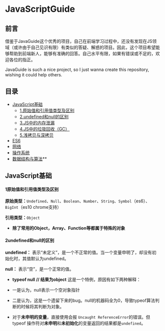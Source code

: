 # JavaScriptGuide
## 前言
借鉴于JavaGuide这个优秀的项目，自己在前端学习过程中，还没有发现在JS领域（或许由于自己见识有限）有类似的答疑、解惑的项目。因此，这个项目希望能够帮助到前端新人，能够有准确的回答。自己水平有限，如果有错误或不足的，欢迎各位的指正。

JavaGuide is such a nice project, so I just wanna create this repository, wishing it could help others.

## 目录

- [JavaScript基础](#javascript基础)
     - [1.原始值和引用值类型及区别](#1原始值和引用值类型及区别)
     - [2.undefined和null的区别](#2undefined和null的区别)
     - [3.JS中的内存泄漏](#3内存泄漏)
     - [4.JS中的垃圾回收（GC）](#4JS中的垃圾回收（GC）)
     - [5.浅拷贝与深拷贝](#5浅拷贝与深拷贝)
- [ES6](#java)
- [网络](#网络)
- [操作系统](#操作系统)
- [数据结构与算法](#数据结构与算法)**


## JavaScript基础

#### 1原始值和引用值类型及区别

**原始类型：**`Undefined`、`Null`、`Boolean`、`Number`、`String`、`Symbol`（es6）、`BigInt`（es10 chrome支持）


**引用类型：**`Object`

- **除了常用的Object，Array、Function等都属于特殊的对象**



#### 2undefined和null的区别

**undefined：**
表示“未定义”，是一个不正常的值。当一个变量申明了，却没有初始化时，其值默认为undefined。

**null：**
表示“空”，是一个正常的值。

- **typeof null  // 结果为object** 这是一个特例，原因有如下两种解释：
 - 一是认为，null表示一个空对象指针
 - 二是认为，这是一个遗留下来的bug。null的机器码全为0，导致typeof算法判断的时候将其判断为对象。

-  对于**未申明的变量**，直接使用会报 `Uncaught ReferenceError`的错误。但typeof 操作符对**未申明**和**未初始化**的变量返回的结果都是`undefined`。



